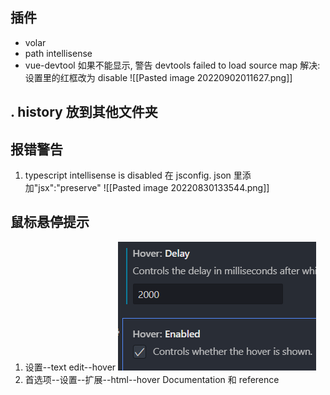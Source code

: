 ## 插件
- volar
- path intellisense
- vue-devtool 
	如果不能显示, 警告 devtools failed to load source map
	解决: 设置里的红框改为 disable
	![[Pasted image 20220902011627.png]]


## . history 放到其他文件夹

## 报错警告
1. typescript intellisense is disabled
在 jsconfig. json 里添加"jsx":"preserve"
![[Pasted image 20220830133544.png]]


## 鼠标悬停提示
1. 设置--text edit--hover
![](snap/Pasted%20image%2020230208001132.png)
2. 首选项--设置--扩展--html--hover
Documentation 和 reference